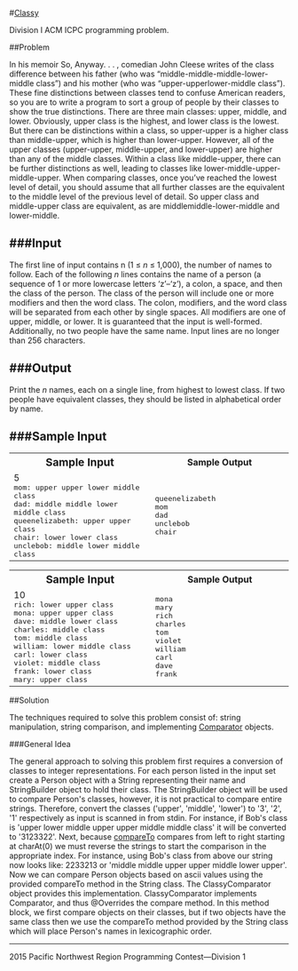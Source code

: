 #[Classy](http://acmicpc-pacnw.org/ProblemSet/2015/Statements/div1.pdf)

Division I ACM ICPC programming problem.

##Problem

In his memoir So, Anyway. . . , comedian John Cleese writes of the class difference between his father
(who was “middle-middle-middle-lower-middle class”) and his mother (who was “upper-upperlower-middle
class”). These fine distinctions between classes tend to confuse American readers, so
you are to write a program to sort a group of people by their classes to show the true distinctions.
There are three main classes: upper, middle, and lower. Obviously, upper class is the highest,
and lower class is the lowest. But there can be distinctions within a class, so upper-upper is a
higher class than middle-upper, which is higher than lower-upper. However, all of the upper classes
(upper-upper, middle-upper, and lower-upper) are higher than any of the middle classes.
Within a class like middle-upper, there can be further distinctions as well, leading to classes
like lower-middle-upper-middle-upper. When comparing classes, once you’ve reached the lowest
level of detail, you should assume that all further classes are the equivalent to the middle level of
the previous level of detail. So upper class and middle-upper class are equivalent, as are middlemiddle-lower-middle
and lower-middle.

###Input
---
The first line of input contains n (1 ≤ <em>n</em> ≤ 1,000), the number of names to follow. Each of the
following <em>n</em> lines contains the name of a person (a sequence of 1 or more lowercase letters ‘z’–‘z’),
a colon, a space, and then the class of the person. The class of the person will include one or more
modifiers and then the word class. The colon, modifiers, and the word class will be separated
from each other by single spaces. All modifiers are one of upper, middle, or lower. It is guaranteed
that the input is well-formed. Additionally, no two people have the same name. Input lines are no
longer than 256 characters.

###Output
---
Print the <em>n</em> names, each on a single line, from highest to lowest class. If two people have equivalent
classes, they should be listed in alphabetical order by name.

###Sample Input
---
<table>
  <tr>
    <th><big>Sample Input</big></th>
    <th>Sample Output</th>
  </tr>
  <tr>
    <td width="500px">
    5
    <br><samp>mom: upper upper lower middle class</samp>
    <br><samp>dad: middle middle lower middle class</samp>
    <br><samp>queenelizabeth: upper upper class</samp>
    <br><samp>chair: lower lower class</samp>
    <br><samp>unclebob: middle lower middle class</samp>
    </td>
    <td width="500px">
    <samp>queenelizabeth</samp>
    <br><samp>mom</samp>
    <br><samp>dad</samp>
    <br><samp>unclebob</samp>
    <br><samp>chair</samp>
    </td>
  </tr>
</table>

<table>
  <tr>
    <th><big>Sample Input</big></th>
    <th>Sample Output</th>
  </tr>
  <tr>
    <td width="500px">
    10
    <samp><br>rich: lower upper class</samp>
    <br><samp>mona: upper upper class</samp>
    <br><samp> dave: middle lower class</samp>
    <br><samp>charles: middle class</samp>
    <br><samp> tom: middle class</samp>
    <br><samp> william: lower middle class</samp>
    <br><samp> carl: lower class</samp>
    <br><samp> violet: middle class</samp>
    <br><samp> frank: lower class</samp>
    <br><samp> mary: upper class</samp>
    </td>
    <td width="500px">
    <samp>mona
    <samp><br>mary</samp>
    <br><samp>rich</samp>
    <br><samp>charles</samp>
    <br><samp>tom</samp>
    <br><samp>violet</samp>
    <br><samp>william</samp>
    <br><samp>carl</samp>
    <br><samp>dave</samp>
    <br><samp>frank</samp>
    </td>
  </tr>
</table>

##Solution

The techniques required to solve this problem consist of: string manipulation, string comparison, and implementing [Comparator](https://docs.oracle.com/javase/7/docs/api/java/util/Comparator.html) objects.

###General Idea

The general approach to solving this problem first requires a conversion of classes to integer representations. For each person listed in the input set create a Person object with a String representing their name and StringBuilder object to hold their class. The StringBuilder object will be used to compare Person's classes, however, it is not practical to compare entire strings. Therefore, convert the classes ('upper', 'middle', 'lower') to '3', '2', '1' respectively as input is scanned in from stdin. For instance, if Bob's class is 'upper lower middle upper upper middle middle class' it will be converted to '3123322'. Next, because [compareTo](https://docs.oracle.com/javase/7/docs/api/java/lang/String.html#compareTo(java.lang.String)) compares from left to right starting at charAt(0) we must reverse the strings to start the comparison in the appropriate index. For instance, using Bob's class from above our string now looks like: 2233213 or 'middle middle upper upper middle lower upper'. Now we can compare Person objects based on ascii values using the provided compareTo method in the String class. The ClassyComparator object provides this implementation. ClassyComparator implements Comparator<Person>, and thus @Overrides the compare method.  In this method block, we first compare objects on their classes, but if two objects have the same class then we use the compareTo method provided by the String class which will place Person's names in lexicographic order. 

---
2015 Pacific Northwest Region Programming Contest—Division 1 

